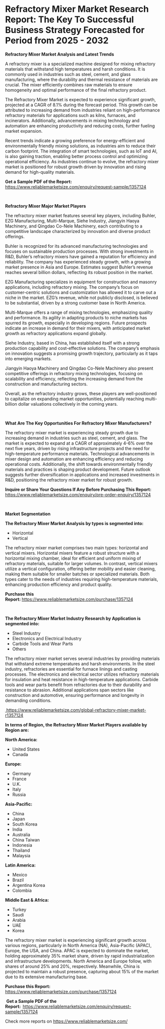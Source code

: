 <p><h1>Refractory Mixer Market Research Report: The Key To Successful Business Strategy Forecasted for Period from 2025 - 2032</h1></p><p><strong>Refractory Mixer Market Analysis and Latest Trends</strong></p>
<p><p>A refractory mixer is a specialized machine designed for mixing refractory materials that withstand high temperatures and harsh conditions. It is commonly used in industries such as steel, cement, and glass manufacturing, where the durability and thermal resistance of materials are crucial. The mixer efficiently combines raw materials to ensure homogeneity and optimal performance of the final refractory product.</p><p>The Refractory Mixer Market is expected to experience significant growth, projected at a CAGR of 8.1% during the forecast period. This growth can be attributed to increasing demand from industries reliant on high-performance refractory materials for applications such as kilns, furnaces, and incinerators. Additionally, advancements in mixing technology and automation are enhancing productivity and reducing costs, further fueling market expansion.</p><p>Recent trends indicate a growing preference for energy-efficient and environmentally friendly mixing solutions, as industries aim to reduce their carbon footprint. The integration of smart technologies, such as IoT and AI, is also gaining traction, enabling better process control and optimizing operational efficiency. As industries continue to evolve, the refractory mixer market is positioned for robust growth driven by innovation and rising demand for high-quality materials.</p></p>
<p><strong>Get a Sample PDF of the Report:&nbsp;</strong> <a href="https://www.reliablemarketsize.com/enquiry/request-sample/1357124?utm_campaign=2996&utm_medium=2&utm_source=Github&utm_content=ia&utm_term=08042025&utm_id=refractory-mixer">https://www.reliablemarketsize.com/enquiry/request-sample/1357124</a></p>
<p>&nbsp;</p>
<p><strong>Refractory Mixer Major Market Players</strong></p>
<p><p>The refractory mixer market features several key players, including Buhler, EZG Manufacturing, Multi-Marque, Siehe Industry, Jiangyin Haoya Machinery, and Qingdao Co-Nele Machinery, each contributing to a competitive landscape characterized by innovation and diverse product offerings.</p><p>Buhler is recognized for its advanced manufacturing technologies and focuses on sustainable production processes. With strong investments in R&D, Buhler’s refractory mixers have gained a reputation for efficiency and reliability. The company has experienced steady growth, with a growing market presence in Asia and Europe. Estimates suggest Buhler’s revenue reaches several billion dollars, reflecting its robust position in the market.</p><p>EZG Manufacturing specializes in equipment for construction and masonry applications, including refractory mixing. The company’s focus on customer-centric solutions and customization has allowed it to carve out a niche in the market. EZG’s revenue, while not publicly disclosed, is believed to be substantial, driven by a strong customer base in North America.</p><p>Multi-Marque offers a range of mixing technologies, emphasizing quality and performance. Its agility in adapting products to niche markets has spurred its growth, especially in developing regions. Future prospects indicate an increase in demand for their mixers, with anticipated market growth as refractory applications expand globally.</p><p>Siehe Industry, based in China, has established itself with a strong production capability and cost-effective solutions. The company’s emphasis on innovation suggests a promising growth trajectory, particularly as it taps into emerging markets.</p><p>Jiangyin Haoya Machinery and Qingdao Co-Nele Machinery also present competitive offerings in refractory mixing technologies, focusing on scalability and efficiency, reflecting the increasing demand from the construction and manufacturing sectors.</p><p>Overall, as the refractory industry grows, these players are well-positioned to capitalize on expanding market opportunities, potentially reaching multi-billion dollar valuations collectively in the coming years.</p></p>
<p>&nbsp;</p>
<p><strong>What Are The Key Opportunities For Refractory Mixer Manufacturers?</strong></p>
<p><p>The refractory mixer market is experiencing steady growth due to increasing demand in industries such as steel, cement, and glass. The market is expected to expand at a CAGR of approximately 4-6% over the next five years, driven by rising infrastructure projects and the need for high-temperature performance materials. Technological advancements in mixer design and automation are enhancing efficiency and reducing operational costs. Additionally, the shift towards environmentally friendly materials and practices is shaping product development. Future outlook suggests further diversification in applications and increased investments in R&D, positioning the refractory mixer market for robust growth.</p></p>
<p><strong>Inquire or Share Your Questions If Any Before Purchasing This Report:</strong> <a href="https://www.reliablemarketsize.com/enquiry/pre-order-enquiry/1357124?utm_campaign=2996&utm_medium=2&utm_source=Github&utm_content=ia&utm_term=08042025&utm_id=refractory-mixer">https://www.reliablemarketsize.com/enquiry/pre-order-enquiry/1357124</a></p>
<p>&nbsp;</p>
<p><strong>Market Segmentation</strong></p>
<p><strong>The Refractory Mixer Market Analysis by types is segmented into:</strong></p>
<p><ul><li>Horizontal</li><li>Vertical</li></ul></p>
<p><p>The refractory mixer market comprises two main types: horizontal and vertical mixers. Horizontal mixers feature a robust structure with a horizontal mixing chamber, ideal for efficient and uniform mixing of refractory materials, suitable for larger volumes. In contrast, vertical mixers utilize a vertical configuration, offering better mobility and easier cleaning, making them suitable for smaller batches or specialized materials. Both types cater to the needs of industries requiring high-temperature materials, enhancing production efficiency and product quality.</p></p>
<p><strong>Purchase this Report:&nbsp;</strong><a href="https://www.reliablemarketsize.com/purchase/1357124?utm_campaign=2996&utm_medium=2&utm_source=Github&utm_content=ia&utm_term=08042025&utm_id=refractory-mixer">https://www.reliablemarketsize.com/purchase/1357124</a></p>
<p>&nbsp;</p>
<p><strong>The Refractory Mixer Market Industry Research by Application is segmented into:</strong></p>
<p><ul><li>Steel Industry</li><li>Electronics and Electrical Industry</li><li>Carbide Tools and Wear Parts</li><li>Others</li></ul></p>
<p><p>The refractory mixer market serves several industries by providing materials that withstand extreme temperatures and harsh environments. In the steel industry, refractories are essential for furnace linings and casting processes. The electronics and electrical sector utilizes refractory materials for insulation and heat resistance in high-temperature applications. Carbide tools and wear parts benefit from refractories due to their durability and resistance to abrasion. Additional applications span sectors like construction and automotive, ensuring performance and longevity in demanding conditions.</p></p>
<p><a href="https://www.reliablemarketsize.com/global-refractory-mixer-market-r1357124?utm_campaign=2996&utm_medium=2&utm_source=Github&utm_content=ia&utm_term=08042025&utm_id=refractory-mixer">&nbsp;https://www.reliablemarketsize.com/global-refractory-mixer-market-r1357124</a></p>
<p><strong>In terms of Region, the Refractory Mixer Market Players available by Region are:</strong></p>
<p>
    <p> <strong> North America: </strong>
        <ul>
            <li>United States</li>
            <li>Canada</li>
        </ul>
        </p> 
    <p> <strong> Europe: </strong>
        <ul>
            <li>Germany</li>
            <li>France</li>
            <li>U.K.</li>
            <li>Italy</li>
            <li>Russia</li>
        </ul>
        </p> 
    <p> <strong> Asia-Pacific: </strong>
        <ul>
            <li>China</li>
            <li>Japan</li>
            <li>South Korea</li>
            <li>India</li>
            <li>Australia</li>
            <li>China Taiwan</li>
            <li>Indonesia</li>
            <li>Thailand</li>
            <li>Malaysia</li>
        </ul>
        </p> 
    <p> <strong> Latin America: </strong>
        <ul>
            <li>Mexico</li>
            <li>Brazil</li>
            <li>Argentina Korea</li>
            <li>Colombia</li>
        </ul>
        </p> 
    <p> <strong> Middle East & Africa: </strong>
        <ul>
            <li>Turkey</li>
            <li>Saudi</li>
            <li>Arabia</li>
            <li>UAE</li>
            <li>Korea</li>
        </ul>
    </p>
    </p>
<p><p>The refractory mixer market is experiencing significant growth across various regions, particularly in North America (NA), Asia-Pacific (APAC), Europe, the USA, and China. APAC is expected to dominate the market, holding approximately 35% market share, driven by rapid industrialization and infrastructure developments. North America and Europe follow, with shares of around 25% and 20%, respectively. Meanwhile, China is projected to maintain a robust presence, capturing about 15% of the market due to its extensive manufacturing base.</p></p>
<p><strong>Purchase this Report: </strong><a href="https://www.reliablemarketsize.com/purchase/1357124?utm_campaign=2996&utm_medium=2&utm_source=Github&utm_content=ia&utm_term=08042025&utm_id=refractory-mixer">https://www.reliablemarketsize.com/purchase/1357124</a></p>
<p>&nbsp;<strong>Get a Sample PDF of the Report:&nbsp;&nbsp;</strong><a href="https://www.reliablemarketsize.com/enquiry/request-sample/1357124?utm_campaign=2996&utm_medium=2&utm_source=Github&utm_content=ia&utm_term=08042025&utm_id=refractory-mixer">https://www.reliablemarketsize.com/enquiry/request-sample/1357124</a></p>
<p><strong></strong></p>
<p>Check more reports on <a href="https://www.reliablemarketsize.com/?utm_campaign=2996&utm_medium=2&utm_source=Github&utm_content=ia&utm_term=08042025&utm_id=refractory-mixer">https://www.reliablemarketsize.com/</a></p>